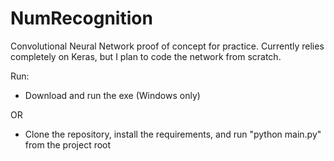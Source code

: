 # NumRecognition
Convolutional Neural Network proof of concept for practice. Currently relies completely on Keras, but I plan to code the network from scratch.

Run:
* Download and run the exe (Windows only)

OR

* Clone the repository, install the requirements, and run "python main.py" from the project root
